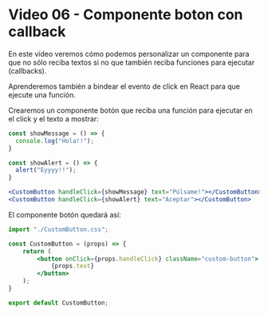 # Video 06 - Componente boton con callback

En este vídeo veremos cómo podemos personalizar un componente para que no sólo reciba textos si no que también reciba funciones para ejecutar (callbacks).

Aprenderemos también a bindear el evento de click en React para que ejecute una función.

Crearemos un componente botón que reciba una función para ejecutar en el click y el texto a mostrar:

```jsx
const showMessage = () => {
  console.log("Hola!!");
}

const showAlert = () => {
  alert("Eyyyy!!");
}

<CustomButton handleClick={showMessage} text="Púlsame!"></CustomButton>
<CustomButton handleClick={showAlert} text="Aceptar"></CustomButton>
```

El componente botón quedará así:

```jsx
import "./CustomButton.css";

const CustomButton = (props) => {
    return (
        <button onClick={props.handleClick} className="custom-button">
            {props.text}
        </button>
    );
}

export default CustomButton;
```

